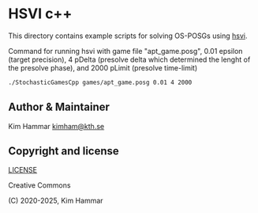 # HSVI c++

This directory contains example scripts for solving OS-POSGs using [hsvi](https://www.sciencedirect.com/science/article/pii/S0004370222001783).

Command for running hsvi with game file "apt_game.posg", 0.01 epsilon (target precision), 
4 pDelta (presolve delta which determined the lenght of the presolve phase), and 2000 pLimit (presolve time-limit)
```bash
./StochasticGamesCpp games/apt_game.posg 0.01 4 2000
```

## Author & Maintainer

Kim Hammar <kimham@kth.se>

## Copyright and license

[LICENSE](../../../LICENSE.md)

Creative Commons

(C) 2020-2025, Kim Hammar